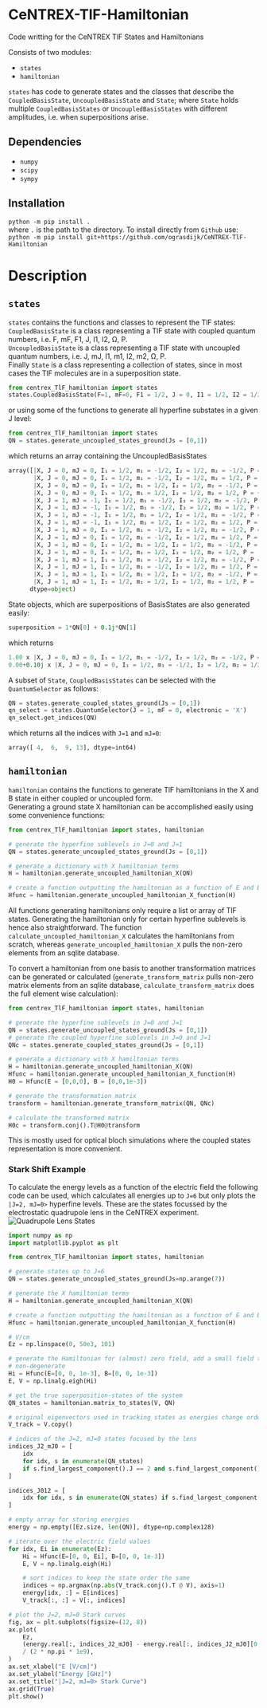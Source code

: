 # CeNTREX-TlF-Hamiltonian
Code writting for the CeNTREX TlF States and Hamiltonians

Consists of two modules:
* `states`
* `hamiltonian`

`states` has code to generate states and the classes that describe the `CoupledBasisState`, `UncoupledBasisState` and `State`; where `State` holds multiple `CoupledBasisStates` or `UncoupledBasisStates` with different amplitudes, i.e. when superpositions arise.

## Dependencies
* `numpy`
* `scipy`
* `sympy`

## Installation
`python -m pip install .`  
where `.` is the path to the directory. To install directly from `Github` use:  
`python -m pip install git+https://github.com/ograsdijk/CeNTREX-TlF-Hamiltonian`

# Description
## `states`
`states` contains the functions and classes to represent the TlF states:  
`CoupledBasisState` is a class representing a TlF state with coupled quantum numbers, i.e. F, mF, F1, J, I1, I2, Ω, P.  
`UncoupledBasisState` is a class representing a TlF state with uncoupled quantum numbers, i.e. J, mJ, I1, m1, I2, m2, Ω, P.  
Finally `State` is a class representing a collection of states, since in most cases the TlF molecules are in a superposition state.

```Python
from centrex_TlF_hamiltonian import states
states.CoupledBasisState(F=1, mF=0, F1 = 1/2, J = 0, I1 = 1/2, I2 = 1/2, Omega = 0, P = 1)
```
or using some of the functions to generate all hyperfine substates in a given J level: 
```Python
from centrex_TlF_hamiltonian import states
QN = states.generate_uncoupled_states_ground(Js = [0,1])
```
which returns an array containing the UncoupledBasisStates
```python
array([|X, J = 0, mJ = 0, I₁ = 1/2, m₁ = -1/2, I₂ = 1/2, m₂ = -1/2, P = +, Ω = 0>,
       |X, J = 0, mJ = 0, I₁ = 1/2, m₁ = -1/2, I₂ = 1/2, m₂ = 1/2, P = +, Ω = 0>,
       |X, J = 0, mJ = 0, I₁ = 1/2, m₁ = 1/2, I₂ = 1/2, m₂ = -1/2, P = +, Ω = 0>,
       |X, J = 0, mJ = 0, I₁ = 1/2, m₁ = 1/2, I₂ = 1/2, m₂ = 1/2, P = +, Ω = 0>,
       |X, J = 1, mJ = -1, I₁ = 1/2, m₁ = -1/2, I₂ = 1/2, m₂ = -1/2, P = -, Ω = 0>,
       |X, J = 1, mJ = -1, I₁ = 1/2, m₁ = -1/2, I₂ = 1/2, m₂ = 1/2, P = -, Ω = 0>,
       |X, J = 1, mJ = -1, I₁ = 1/2, m₁ = 1/2, I₂ = 1/2, m₂ = -1/2, P = -, Ω = 0>,
       |X, J = 1, mJ = -1, I₁ = 1/2, m₁ = 1/2, I₂ = 1/2, m₂ = 1/2, P = -, Ω = 0>,
       |X, J = 1, mJ = 0, I₁ = 1/2, m₁ = -1/2, I₂ = 1/2, m₂ = -1/2, P = -, Ω = 0>,
       |X, J = 1, mJ = 0, I₁ = 1/2, m₁ = -1/2, I₂ = 1/2, m₂ = 1/2, P = -, Ω = 0>,
       |X, J = 1, mJ = 0, I₁ = 1/2, m₁ = 1/2, I₂ = 1/2, m₂ = -1/2, P = -, Ω = 0>,
       |X, J = 1, mJ = 0, I₁ = 1/2, m₁ = 1/2, I₂ = 1/2, m₂ = 1/2, P = -, Ω = 0>,
       |X, J = 1, mJ = 1, I₁ = 1/2, m₁ = -1/2, I₂ = 1/2, m₂ = -1/2, P = -, Ω = 0>,
       |X, J = 1, mJ = 1, I₁ = 1/2, m₁ = -1/2, I₂ = 1/2, m₂ = 1/2, P = -, Ω = 0>,
       |X, J = 1, mJ = 1, I₁ = 1/2, m₁ = 1/2, I₂ = 1/2, m₂ = -1/2, P = -, Ω = 0>,
       |X, J = 1, mJ = 1, I₁ = 1/2, m₁ = 1/2, I₂ = 1/2, m₂ = 1/2, P = -, Ω = 0>],
      dtype=object)
```
State objects, which are superpositions of BasisStates are also generated easily:
```Python
superposition = 1*QN[0] + 0.1j*QN[1]
```
which returns
```Python
1.00 x |X, J = 0, mJ = 0, I₁ = 1/2, m₁ = -1/2, I₂ = 1/2, m₂ = -1/2, P = +, Ω = 0>
0.00+0.10j x |X, J = 0, mJ = 0, I₁ = 1/2, m₁ = -1/2, I₂ = 1/2, m₂ = 1/2, P = +, Ω = 0>
```
A subset of `State`, `CoupledBasisStates` can be selected with the `QuantumSelector` as follows:
```Python
QN = states.generate_coupled_states_ground(Js = [0,1])
qn_select = states.QuantumSelector(J = 1, mF = 0, electronic = 'X')
qn_select.get_indices(QN)
```
which returns all the indices with `J=1` and `mJ=0`:
```python
array([ 4,  6,  9, 13], dtype=int64)
```
## `hamiltonian`
`hamiltonian` contains the functions to generate TlF hamiltonians in the X and B state in either coupled or uncoupled form.  
Generating a ground state X hamiltonian can be accomplished easily using some convenience functions:
```Python
from centrex_TlF_hamiltonian import states, hamiltonian

# generate the hyperfine sublevels in J=0 and J=1
QN = states.generate_uncoupled_states_ground(Js = [0,1])

# generate a dictionary with X hamiltonian terms
H = hamiltonian.generate_uncoupled_hamiltonian_X(QN)

# create a function outputting the hamiltonian as a function of E and B
Hfunc = hamiltonian.generate_uncoupled_hamiltonian_X_function(H)
```
All functions generating hamiltonians only require a list or array of TlF states. Generating the hamiltonian only for certain hyperfine sublevels is hence also straightforward. The function `calculate_uncoupled_hamiltonian_X` calculates the hamiltonians from scratch, whereas `generate_uncoupled_hamiltonian_X` pulls the non-zero elements from an sqlite database.

To convert a hamiltonian from one basis to another transformation matrices can be generated or calculated
(`generate_transform_matrix` pulls non-zero matrix elements from an sqlite database, `calculate_transform_matrix` does the full element wise calculation):
```Python
from centrex_TlF_hamiltonian import states, hamiltonian

# generate the hyperfine sublevels in J=0 and J=1
QN = states.generate_uncoupled_states_ground(Js = [0,1])
# generate the coupled hyperfine sublevels in J=0 and J=1
QNc = states.generate_coupled_states_ground(Js = [0,1])

# generate a dictionary with X hamiltonian terms
H = hamiltonian.generate_uncoupled_hamiltonian_X(QN)
Hfunc = hamiltonian.generate_uncoupled_hamiltonian_X_function(H)
H0 = Hfunc(E = [0,0,0], B = [0,0,1e-3])

# generate the transformation matrix
transform = hamiltonian.generate_transform_matrix(QN, QNc)

# calculate the transformed matrix
H0c = transform.conj().T@H0@transform
```
This is mostly used for optical bloch simulations where the coupled states representation is more convenient.

### Stark Shift Example
To calculate the energy levels as a function of the electric field the following code can be used, which calculates all energies up to `J=6` but only plots the `|J=2, mJ=0>` hyperfine levels. These are the states focussed by the electrostatic quadrupole lens in the CeNTREX experiment.
![Quadrupole Lens States](quadrupole_lens_states.png)
```Python
import numpy as np
import matplotlib.pyplot as plt

from centrex_TlF_hamiltonian import states, hamiltonian

# generate states up to J=6
QN = states.generate_uncoupled_states_ground(Js=np.arange(7))

# generate the X hamiltonian terms
H = hamiltonian.generate_uncoupled_hamiltonian_X(QN)

# create a function outputting the hamiltonian as a function of E and B
Hfunc = hamiltonian.generate_uncoupled_hamiltonian_X_function(H)

# V/cm
Ez = np.linspace(0, 50e3, 101)

# generate the Hamiltonian for (almost) zero field, add a small field to make states
# non-degenerate
Hi = Hfunc(E=[0, 0, 1e-3], B=[0, 0, 1e-3])
E, V = np.linalg.eigh(Hi)

# get the true superposition-states of the system
QN_states = hamiltonian.matrix_to_states(V, QN)

# original eigenvectors used in tracking states as energies change order
V_track = V.copy()

# indices of the J=2, mJ=0 states focused by the lens
indices_J2_mJ0 = [
    idx
    for idx, s in enumerate(QN_states)
    if s.find_largest_component().J == 2 and s.find_largest_component().mJ == 0
]

indices_J012 = [
    idx for idx, s in enumerate(QN_states) if s.find_largest_component().J in [0, 1, 2]
]

# empty array for storing energies
energy = np.empty([Ez.size, len(QN)], dtype=np.complex128)

# iterate over the electric field values
for idx, Ei in enumerate(Ez):
    Hi = Hfunc(E=[0, 0, Ei], B=[0, 0, 1e-3])
    E, V = np.linalg.eigh(Hi)

    # sort indices to keep the state order the same
    indices = np.argmax(np.abs(V_track.conj().T @ V), axis=1)
    energy[idx, :] = E[indices]
    V_track[:, :] = V[:, indices]

# plot the J=2, mJ=0 Stark curves
fig, ax = plt.subplots(figsize=(12, 8))
ax.plot(
    Ez,
    (energy.real[:, indices_J2_mJ0] - energy.real[:, indices_J2_mJ0][0, 0])
    / (2 * np.pi * 1e9),
)
ax.set_xlabel("E [V/cm]")
ax.set_ylabel("Energy [GHz]")
ax.set_title("|J=2, mJ=0> Stark Curve")
ax.grid(True)
plt.show()
```
